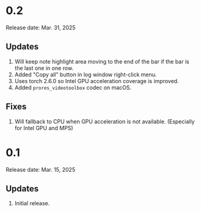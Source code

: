 # 0.2
Release date: Mar. 31, 2025

## Updates

1. Will keep note highlight area moving to the end of the bar if the bar is the last one in one row.
2. Added "Copy all" button in log window right-click menu.
3. Uses torch 2.6.0 so Intel GPU acceleration coverage is improved.
4. Added `prores_videotoolbox` codec on macOS.

## Fixes

1. Will fallback to CPU when GPU acceleration is not available. (Especially for Intel GPU and MPS)

# 0.1
Release date: Mar. 15, 2025

## Updates

1. Initial release.
